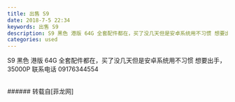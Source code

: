 ```yaml
---
title: 出售 S9
date: 2018-7-5 22:34
keywords: 出售 S9
description: S9 黑色 港版 64G 全套配件都在，买了没几天但是安卓系统用不习惯 想要出手，35000P 联系电话 09176344554
categories: used
---
```

<td class="t_f" id="postmessage_1483473">

S9 黑色 港版 64G 全套配件都在，买了没几天但是安卓系统用不习惯 想要出手，35000P 联系电话 09176344554<br/>
<img alt="" border="0" class="zoom" data-cf-modified-b92c96f4486eb1a0cc724800-="" file="http://www.flw.ph/data/appbyme/upload/image/201807/05/TmeD5e82cOAe.jpg" id="aimg_o92XN" lazyloadthumb="1" onclick="" onmouseover="" src="http://www.flw.ph/data/appbyme/upload/image/201807/05/TmeD5e82cOAe.jpg"/><br/>
<br/>
</td>
###### 转载自[菲龙网]